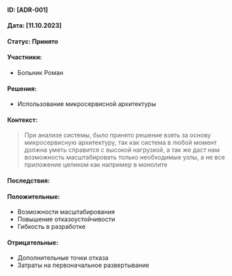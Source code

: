 #### ID: [ADR-001]

#### Дата: [11.10.2023]

#### Статус: Принято

#### Участники:
* Больник Роман

#### Решения:
* Использование микросервисной архитектуры

#### Контекст:
> При анализе системы, было принято решение взять за основу микросервисную архитектуру, так как 
> система в любой момент должна уметь справится с высокой нагрузкой, а так же даст нам возможность масштабировать
> только необходимые узлы, а не все приложение целиком как например в монолите

#### Последствия:
#### Положительные:
* Возможности масштабирования
* Повышение отказоустойчивости
* Гибкость в разработке 

#### Отрицательные:
* Дополнительные точки отказа
* Затраты на первоначальное развертывание
